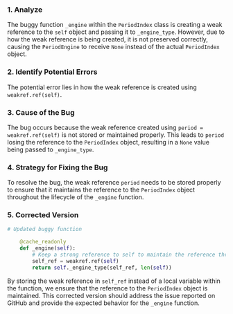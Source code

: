 ### 1. Analyze
The buggy function `_engine` within the `PeriodIndex` class is creating a weak reference to the `self` object and passing it to `_engine_type`. However, due to how the weak reference is being created, it is not preserved correctly, causing the `PeriodEngine` to receive `None` instead of the actual `PeriodIndex` object.

### 2. Identify Potential Errors
The potential error lies in how the weak reference is created using `weakref.ref(self)`.

### 3. Cause of the Bug
The bug occurs because the weak reference created using `period = weakref.ref(self)` is not stored or maintained properly. This leads to `period` losing the reference to the `PeriodIndex` object, resulting in a `None` value being passed to `_engine_type`.

### 4. Strategy for Fixing the Bug
To resolve the bug, the weak reference `period` needs to be stored properly to ensure that it maintains the reference to the `PeriodIndex` object throughout the lifecycle of the `_engine` function.

### 5. Corrected Version
```python
# Updated buggy function

    @cache_readonly
    def _engine(self):
        # Keep a strong reference to self to maintain the reference throughout
        self_ref = weakref.ref(self)
        return self._engine_type(self_ref, len(self))
```

By storing the weak reference in `self_ref` instead of a local variable within the function, we ensure that the reference to the `PeriodIndex` object is maintained. This corrected version should address the issue reported on GitHub and provide the expected behavior for the `_engine` function.